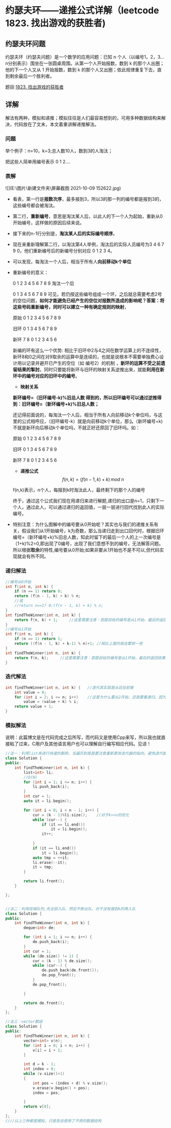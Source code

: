 # 约瑟夫环——递推公式详解（leetcode 1823. 找出游戏的获胜者)

## 约瑟夫环问题

约瑟夫环（约瑟夫问题）是一个数学的应用问题：已知 n 个人（以编号1，2，3…n分别表示）围坐在一张圆桌周围。从第一个人开始报数，数到 k 的那个人出圈；他的下一个人又从 1 开始报数，数到 k 的那个人又出圈；依此规律重复下去，直到剩余最后一个胜利者。

题目:[1823. 找出游戏的获胜者](https://leetcode-cn.com/problems/find-the-winner-of-the-circular-game/)

## 详解

解法有两种，模拟和递推；模拟往往是人们最容易想到的，可用多种数据结构来解决，代码放在了文末，本文着重讲解递推解法。

### 问题

举个例子：n=10，k=3;总人数10人，数到3的人淘汰；

把这些人简单用编号表示 0 1 2....

### 表解

![](E:\图片\新建文件夹\屏幕截图 2021-10-09 152622.jpg)

- 看表，第一行是**报数次序**，最多报到3，所以3的那一列的编号都是报到3的，这些编号都会被淘汰。

- 第二行，**重新编号**，意思是淘汰某人后，以此人的下一个人为起始，重新从0开始编号，这样做的原因后续来说。

- 接下来的n-1行分别是，**淘汰某人后的实际编号顺序**。

- 现在来重新理解第二行，以淘汰第4人举例，淘汰后的实际人员编号为3 4 6 7 9 0，他们重新编号后的新编号分别对应 0 1 2 3 4。

- 可以发现，每淘汰一个人后，相当于所有人**向前移动k个单位**

- 重新编号的意义：

  0 1 2 3 4 5 6 7 8 9	淘汰一个后

  0 1    3 4 5 6 7 8 9	可见，若仍按这些编号组成一个环，之后就总需要考虑2号的空位问题，**如何才能避免已经产生的空位对报数所造成的影响呢？**答案：将这些号码重新编号，同时可以建立一种**有确定规则的映射**，

  原始  0  1  2  3  4  5  6  7  8  9

  旧环  0  1      3  4  5  6  7  8  9

  新环  7  8      0  1  2  3  4  5  6

  新编的环有这么一个优势:  相比于旧环中2与4之间在数学运算上的不连续性，新环8和0之间在对9取余的运算中是连续的，也就是说根本不需要单独费心设计用以记录并避开已产生的空位（如 编号2）的机制 ，**新环的运算不受之前遗留结果的掣肘**。同时只要能将新环与旧环的映射关系逆推出来，就能**利用在新环中的编号对应的旧环中的编号**。

  - **映射关系**

  **新环编号=（旧环编号-k)%旧总人数 得到的，所以旧环编号可以通过逆推得到：旧环编号=（新环编号+k)%旧总人数；**

  还记得前面说的，每淘汰一个人后，相当于所有人向前移动k个单位吗，与这里的公式相呼应，（旧环编号-k）就是向前移动k个单位，那么（新环编号+k)不就是新环向后移动k个单位吗，不就正好还原回了旧环吗。如：

  原始  0  1  2  3  4  5  6  7  8  9

  旧环  0  1      3  4  5  6  7  8  9

  新环  7  8      0  1  2  3  4  5  6

  - **递推公式**
    $$
    f(n,k)=(f(n-1,k)+k)\,mod\ n
    $$

  f(n,k)表示，n个人，每报到k时淘汰此人，最终剩下的那个人的编号

  终于，通过这个公式我们现在用递归来进行解题,递归的出口是n=1，只剩下一个人，通过此人，可以通过递归的返回值，一层一层进行回代找到此人的实际编号。

- 特别注意：为什么图解中的编号要从0开始呢？其实也与我们的递推关系有关，假设我们从1开始编号，k为奇数，那么当递归走到出口回代时，根据旧环编号=（新环编号+k)%旧总人数，知此时留下的最后一个人的上一次编号是（1+k)%2=0,即出现了0编号，出现了我们意想不到的编号，无法解答问题。所以根据**取余**的特性,编号要从0开始;如果非要从1开始也不是不可以,但代码实现就会有所不同。

### 递归解法

```c
//编号从0开始
int f(int n, int k) {
    if (n == 1) return 0;
    return (f(n - 1, k) + k) % n;	
    //或
    //return n==1? 0:(f(n - 1, k) + k) % n;
}
int findTheWinner(int n, int k) {
    return f(n, k) + 1;		//这里需要注意：若题目给的编号是从1开始，最后的返回结果就需要+1，若从0开始就不用+1
}
//编号从1开始
int f(int n, int k) {
    if (n == 1) return 1;
    return ((f(n - 1, k) + k-1) % n)+1;	//相比上面的就会繁琐一些
}
int findTheWinner(int n, int k) {
    return f(n, k);		//这里需要注意：若题目给的编号是从1开始，最后的返回结果就需要+1，若从0开始就不用+1
}
```

### 迭代解法

```c
int findTheWinner(int n, int k) {	//迭代其实就是从后往前推
    int value = 0;
    for (int i = 2; i <= n; i++)	//这里为什么要从2开始，还是要看递归，因为在递归回代的第一层n就是2
        value = (value + k) % i; 
    return value + 1;
}
```

### 模拟解法	

说明：此篇博文是在代码完成之后所写，而代码又是使用Cpp来写，所以我也就直接粘了过来，C用户及其他语言用户也可以理解自行编写相应代码。见谅！

```cpp
//法一：利用list来进行快速的删除，当遍历到尾是要注意重新更改迭代器的指向，避免迭代器失效，整体类似一循环链表。
class Solution {
public:
	int findTheWinner(int n, int k) {
		list<int> li;
		//O(N)
		for (int i = 1; i <= n; i++) {
			li.push_back(i);
		}
		int cur = 1;
		auto it = li.begin();

		for (int i = 0; i < n - 1; i++) {
			cur = (k - 1)%li.size();	//对于k>>n的优化
			while (cur--) {
				if (it == li.end())
					it = li.begin();
				it++;
				
			}
			if (it == li.end())
				it = li.begin();
			auto tmp = ++it;
			li.erase(--it);
			it = tmp;
		}

		return li.front();
	}

};


//法二：利用双端队列,先全部入队、然后不断出队，对于没有报到k的再入队
class Solution {
public:
	int findTheWinner(int n, int k) {
		deque<int> de;

		for (int i = 1; i <= n; i++) {
			de.push_back(i);
		}
		int cur = 1;
		while (de.size() != 1) {
			cur = (k - 1) % de.size();
			while (cur--) {
				de.push_back(de.front());
				de.pop_front();
			}
			de.pop_front();

		}

		return de.front();
	}
};

//法三：vector数组
class Solution {
public:
	int findTheWinner(int n, int k) {
		vector<int> v(n);
		for (int i = 0; i < n; i++) {
			v[i] = i + 1;
		}

		int d = k - 1;
		int index = 0;
		while (v.size()>1)
		{
			int pos = (index + d) % v.size();
			v.erase(v.begin() + pos);
			index = pos;

		}
		return v[0];
	}
};
////以上三种都是模拟，只是各自使用了不用的数据结构

```







